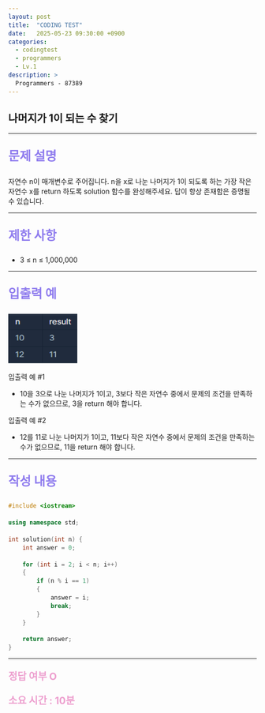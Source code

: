 ```yaml
---
layout: post
title:  "CODING TEST"
date:   2025-05-23 09:30:00 +0900
categories:
  - codingtest
  - programmers
  - Lv.1
description: >
  Programmers - 87389
---
```

## 나머지가 1이 되는 수 찾기

---

<p style = "color:#8f7cee; font-size:25px; font-weight:bold">
문제 설명
</p>

자연수 n이 매개변수로 주어집니다. n을 x로 나눈 나머지가 1이 되도록 하는 가장 작은 자연수 x를 return 하도록 solution 함수를 완성해주세요. 답이 항상 존재함은 증명될 수 있습니다.

---

<p style = "color:#8f7cee; font-size:25px; font-weight:bold">
제한 사항
</p>

- 3 ≤ n ≤ 1,000,000

---

<p style = "color:#8f7cee; font-size:25px; font-weight:bold">
입출력 예
</p>

<img src = "/assets/img/codingtest/87389.png" width = "140" height = "100">

입출력 예 #1
- 10을 3으로 나눈 나머지가 1이고, 3보다 작은 자연수 중에서 문제의 조건을 만족하는 수가 없으므로, 3을 return 해야 합니다.

입출력 예 #2
- 12를 11로 나눈 나머지가 1이고, 11보다 작은 자연수 중에서 문제의 조건을 만족하는 수가 없으므로, 11을 return 해야 합니다.

---

<p style = "color:#8f7cee; font-size:25px; font-weight:bold">
작성 내용
</p>

```cpp
#include <iostream>

using namespace std;

int solution(int n) {
    int answer = 0;
    
    for (int i = 2; i < n; i++)
    {
        if (n % i == 1)
        {
            answer = i;
            break;
        }
    }
    
    return answer;
}
```

---

<p style = "color:#ed9ece; font-size:20px; font-weight:bold">
정답 여부 O
</p>

<p style = "color:#ed9ece; font-size:20px; font-weight:bold">
소요 시간 : 10분
</p>
